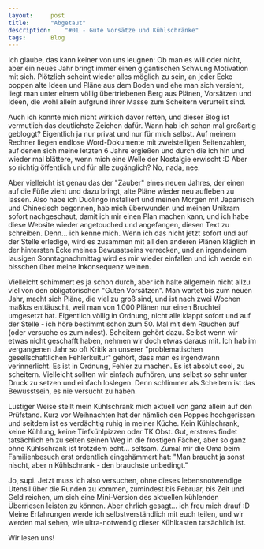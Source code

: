 ```yaml
---
layout:		post
title:		"Abgetaut"
description:	"#01 - Gute Vorsätze und Kühlschränke"
tags:		Blog
---
```




Ich glaube, das kann keiner von uns leugnen: Ob man es will oder nicht, aber ein neues Jahr bringt immer einen gigantischen Schwung Motivation mit sich. Plötzlich scheint wieder alles möglich zu sein, an jeder Ecke poppen alte Ideen und Pläne aus dem Boden und ehe man sich versieht, liegt man unter einem völlig übertriebenen Berg aus Plänen, Vorsätzen und Ideen, die wohl allein aufgrund ihrer Masse zum Scheitern verurteilt sind. 

Auch ich konnte mich nicht wirklich davor retten, und dieser Blog ist vermutlich das deutlichste Zeichen dafür. Wann hab ich schon mal großartig gebloggt? 
Eigentlich ja nur privat und nur für mich selbst. Auf meinem Rechner liegen endlose Word-Dokumente mit zweistelligen Seitenzahlen, auf denen sich meine letzten 6 Jahre ergießen und durch die ich hin und wieder mal blättere, wenn mich eine Welle der Nostalgie erwischt :D Aber so richtig öffentlich und für alle zugänglich? No, nada, nee. 

Aber vielleicht ist genau das der "Zauber" eines neuen Jahres, der einen auf die Füße zieht und dazu bringt, alte Pläne wieder neu aufleben zu lassen. Also habe ich Duolingo installiert und meinen Morgen mit Japanisch und Chinesisch begonnen, hab mich überwunden und meinen Unikram sofort nachgeschaut, damit ich mir einen Plan machen kann, und ich habe diese Website wieder angetouched und angefangen, diesen Text zu schreiben. Denn... ich kenne mich. Wenn ich das nicht jetzt sofort und auf der Stelle erledige, wird es zusammen mit all den anderen Plänen kläglich in der hintersten Ecke meines Bewusstseins verrecken, und an irgendeinem lausigen Sonntagnachmittag wird es mir wieder einfallen und ich werde ein bisschen über meine Inkonsequenz weinen.



Vielleicht schimmert es ja schon durch, aber ich halte allgemein nicht allzu viel von den obligatorischen "Guten Vorsätzen". Man wartet bis zum neuen Jahr, macht sich Pläne, die viel zu groß sind, und ist nach zwei Wochen maßlos enttäuscht, weil man von 1.000 Plänen nur einen Bruchteil umgesetzt hat. Eigentlich völlig in Ordnung, nicht alle klappt sofort und auf der Stelle - ich höre bestimmt schon zum 50. Mal mit dem Rauchen auf (oder versuche es zumindest). Scheitern gehört dazu. Selbst wenn wir etwas nicht geschafft haben, nehmen wir doch etwas daraus mit. Ich hab im vergangenen Jahr so oft Kritik an unserer "problematischen gesellschaftlichen Fehlerkultur" gehört, dass man es irgendwann verinnerlicht. Es ist in Ordnung, Fehler zu machen. Es ist absolut cool, zu scheitern. Vielleicht sollten wir einfach aufhören, uns selbst so sehr unter Druck zu setzen und einfach loslegen. Denn schlimmer als Scheitern ist das Bewusstsein, es nie versucht zu haben.



Lustiger Weise stellt mein Kühlschrank mich aktuell von ganz allein auf den Prüfstand. Kurz vor Weihnachten hat der nämlich den Poppes hochgerissen und seitdem ist es verdächtig ruhig in meiner Küche. Kein Kühlschrank, keine Kühlung, keine Tiefkühlpizzen oder TK Obst. Gut, ersteres findet tatsächlich eh zu selten seinen Weg in die frostigen Fächer, aber so ganz ohne Kühlschrank ist trotzdem echt... seltsam. Zumal mir die Oma beim Familienbesuch erst ordentlich eingehämmert hat: "Man braucht ja sonst nischt, aber n Kühlschrank - den brauchste unbedingt."

Jo, supi. Jetzt muss ich also versuchen, ohne dieses lebensnotwendige Utensil über die Runden zu kommen, zumindest bis Februar, bis Zeit und Geld reichen, um sich eine Mini-Version des aktuellen kühlenden Überriesen leisten zu können. Aber ehrlich gesagt... ich freu mich drauf :D Meine Erfahrungen werde ich selbstverständlich mit euch teilen, und wir werden mal sehen, wie ultra-notwendig dieser Kühlkasten tatsächlich ist.



Wir lesen uns!
